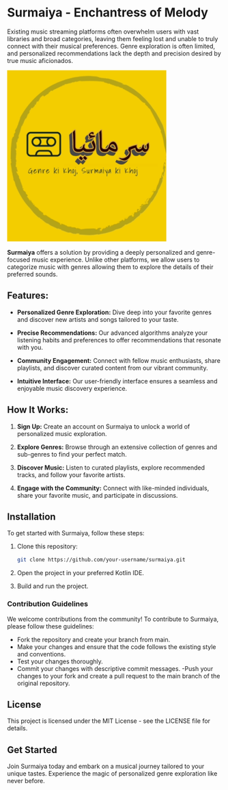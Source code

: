 # Surmaiya - Enchantress of Melody
Existing music streaming platforms often overwhelm users with vast libraries and broad categories, leaving them feeling lost and unable to truly connect with their musical preferences. Genre exploration is often limited, and personalized recommendations lack the depth and precision desired by true music aficionados.


![SurmaiyaLogo](app/src/main/res/drawable/surmaiya_logo.png)

**Surmaiya** offers a solution by providing a deeply personalized and genre-focused music experience. Unlike other platforms, we allow users to categorize music with genres allowing them to explore the details of their preferred sounds.

## Features:

- **Personalized Genre Exploration:** Dive deep into your favorite genres and discover new artists and songs tailored to your taste.
  
- **Precise Recommendations:** Our advanced algorithms analyze your listening habits and preferences to offer recommendations that resonate with you.

- **Community Engagement:** Connect with fellow music enthusiasts, share playlists, and discover curated content from our vibrant community.

- **Intuitive Interface:** Our user-friendly interface ensures a seamless and enjoyable music discovery experience.

## How It Works:

1. **Sign Up:** Create an account on Surmaiya to unlock a world of personalized music exploration.
  
2. **Explore Genres:** Browse through an extensive collection of genres and sub-genres to find your perfect match.
  
3. **Discover Music:** Listen to curated playlists, explore recommended tracks, and follow your favorite artists.
  
4. **Engage with the Community:** Connect with like-minded individuals, share your favorite music, and participate in discussions.


## Installation

To get started with Surmaiya, follow these steps:

1. Clone this repository:

   ```bash
   git clone https://github.com/your-username/surmaiya.git
2. Open the project in your preferred Kotlin IDE.
3. Build and run the project.
### Contribution Guidelines
We welcome contributions from the community! To contribute to Surmaiya, please follow these guidelines:

- Fork the repository and create your branch from main.
- Make your changes and ensure that the code follows the existing style and conventions.
- Test your changes thoroughly.
- Commit your changes with descriptive commit messages.
-Push your changes to your fork and create a pull request to the main branch of the original repository.
## License
This project is licensed under the MIT License - see the LICENSE file for details.

## Get Started
Join Surmaiya today and embark on a musical journey tailored to your unique tastes. Experience the magic of personalized genre exploration like never before.

